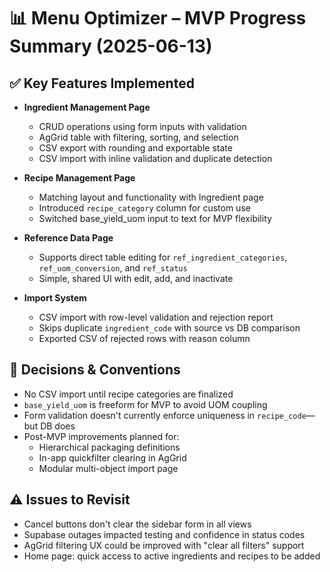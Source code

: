 # 📊 Menu Optimizer – MVP Progress Summary (2025-06-13)

## ✅ Key Features Implemented

- **Ingredient Management Page**
  - CRUD operations using form inputs with validation
  - AgGrid table with filtering, sorting, and selection
  - CSV export with rounding and exportable state
  - CSV import with inline validation and duplicate detection

- **Recipe Management Page**
  - Matching layout and functionality with Ingredient page
  - Introduced `recipe_category` column for custom use
  - Switched base_yield_uom input to text for MVP flexibility

- **Reference Data Page**
  - Supports direct table editing for `ref_ingredient_categories`, `ref_uom_conversion`, and `ref_status`
  - Simple, shared UI with edit, add, and inactivate

- **Import System**
  - CSV import with row-level validation and rejection report
  - Skips duplicate `ingredient_code` with source vs DB comparison
  - Exported CSV of rejected rows with reason column

## 🔄 Decisions & Conventions

- No CSV import until recipe categories are finalized
- `base_yield_uom` is freeform for MVP to avoid UOM coupling
- Form validation doesn't currently enforce uniqueness in `recipe_code`—but DB does
- Post-MVP improvements planned for:
  - Hierarchical packaging definitions
  - In-app quickfilter clearing in AgGrid
  - Modular multi-object import page

## ⚠️ Issues to Revisit
- Cancel buttons don't clear the sidebar form in all views
- Supabase outages impacted testing and confidence in status codes
- AgGrid filtering UX could be improved with "clear all filters" support
- Home page: quick access to active ingredients and recipes to be added